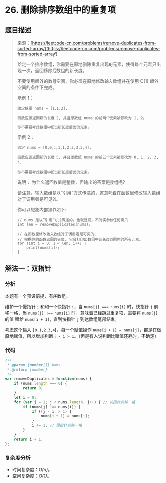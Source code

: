 # 26. 删除排序数组中的重复项

## 题目描述

> 来源：[https://leetcode-cn.com/problems/remove-duplicates-from-sorted-array/](https://leetcode-cn.com/problems/remove-duplicates-from-sorted-array/)
>
> 给定一个排序数组，你需要在原地删除重复出现的元素，使得每个元素只出现一次，返回移除后数组的新长度。
>
> 不要使用额外的数组空间，你必须在原地修改输入数组并在使用 O(1) 额外空间的条件下完成。
>
> 示例 1：
>
> ```
> 给定数组 nums = [1,1,2],
>
> 函数应该返回新的长度 2, 并且原数组 nums 的前两个元素被修改为 1, 2。
>
> 你不需要考虑数组中超出新长度后面的元素。
> ```
> 示例 2：
> ```
> 给定 nums = [0,0,1,1,1,2,2,3,3,4],
>
> 函数应该返回新的长度 5, 并且原数组 nums 的前五个元素被修改为 0, 1, 2, 3, 4。
>
> 你不需要考虑数组中超出新长度后面的元素。
> ```
>
> 说明：
> 为什么返回数值是整数，但输出的答案是数组呢?
>
> 请注意，输入数组是以“引用”方式传递的，这意味着在函数里修改输入数组对于调用者是可见的。
>
> 你可以想象内部操作如下:
>```
> // nums 是以“引用”方式传递的。也就是说，不对实参做任何拷贝
> int len = removeDuplicates(nums);
>
> // 在函数里修改输入数组对于调用者是可见的。
> // 根据你的函数返回的长度, 它会打印出数组中该长度范围内的所有元素。
> for (int i = 0; i < len; i++) {
>     print(nums[i]);
> }
>```

## 解法一：双指针

### 分析

本题有一个预设前提，有序数组。

维护一个慢指针 `i` 和和一个快指针 `j`，当 `nums[j] === nums[i]` 时，快指针 `j` 前移一格，当 `nums[j] !== nums[i]` 时，意味着已经跳过重复项，需要将 `nums[j]` 的值 赋给 `nums[i + 1]`，直到快指针 `j` 到达数组尾部结束。

考虑这个输入 `[0,1,2,3,4]`，每一个赋值操作 `nums[i + 1] = nums[j]`，都是在做原地赋值，所以增加判断 `j - i > 1`。（但是有人说判断比赋值还耗时，不确定）

### 代码

```javascript
/**
 * @param {number[]} nums
 * @return {number}
 */
var removeDuplicates = function(nums) {
    if (nums.length === 0) {
        return 0;
    }
    let i = 0;
    for (var j = 1; j < nums.length; j++) { // 快指针前移一格
        if (nums[j] !== nums[i]) {
            if ((j - i) > 1) {
                nums[i + 1] = nums[j];
            }
            i += 1; // 慢指针前移一格
        }
    }
    return i + 1;
};
```

### 复杂度分析

-   时间复杂度：_O(n)_。
-   空间复杂度：_O(1)_。
